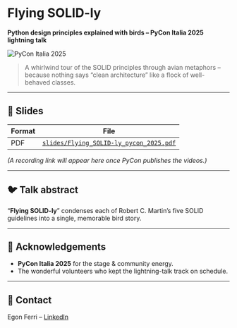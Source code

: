# Flying SOLID-ly 
**Python design principles explained with birds – PyCon Italia 2025 lightning talk**

![PyCon Italia 2025](https://img.shields.io/badge/PyCon%20Italia-2025-blue)

> A whirlwind tour of the SOLID principles through avian metaphors – because nothing says “clean architecture” like a flock of well-behaved classes.

---

## 📑 Slides

| Format | File |
| ------ | ---- |
| PDF    | [`slides/Flying_SOLID-ly_pycon_2025.pdf`](slides/Flying_SOLID-ly_pycon_2025.pdf) |

*(A recording link will appear here once PyCon publishes the videos.)*

---

## 🐦 Talk abstract  

“**Flying SOLID-ly**” condenses each of Robert C. Martin’s five SOLID guidelines into a single, memorable bird story.

---

## 🙌 Acknowledgements

* **PyCon Italia 2025** for the stage & community energy.  
* The wonderful volunteers who kept the lightning-talk track on schedule.

---

## 🤝 Contact

Egon Ferri – [LinkedIn](https://www.linkedin.com/in/egon-ferri/)

